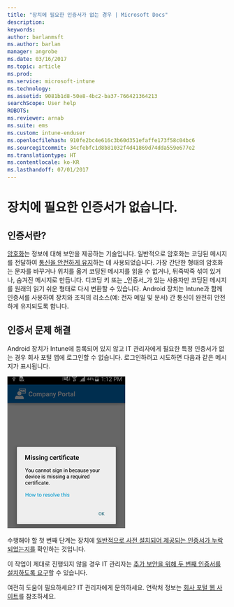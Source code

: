 ```yaml
---
title: "장치에 필요한 인증서가 없는 경우 | Microsoft Docs"
description: 
keywords: 
author: barlanmsft
ms.author: barlan
manager: angrobe
ms.date: 03/16/2017
ms.topic: article
ms.prod: 
ms.service: microsoft-intune
ms.technology: 
ms.assetid: 9081b1d8-50e8-4bc2-ba37-766421364213
searchScope: User help
ROBOTS: 
ms.reviewer: arnab
ms.suite: ems
ms.custom: intune-enduser
ms.openlocfilehash: 910fe2bc4e616c3b60d351efaffe173f58c04bc6
ms.sourcegitcommit: 34cfebfc1d8b81032f4d41869d74dda559e677e2
ms.translationtype: HT
ms.contentlocale: ko-KR
ms.lasthandoff: 07/01/2017
---
```

# <a name="your-device-is-missing-a-required-certificate"></a>장치에 필요한 인증서가 없습니다.

## <a name="whats-a-certificate"></a>인증서란?

[암호화](https://technet.microsoft.com/library/cc962030.aspx)는 정보에 대해 보안을 제공하는 기술입니다. 일반적으로 암호화는 코딩된 메시지를 전달하여 [통신을 안전하게 유지](https://technet.microsoft.com/library/cc962019.aspx)하는 데 사용되었습니다. 가장 간단한 형태의 암호화는 문자를 바꾸거나 위치를 옮겨 코딩된 메시지를 읽을 수 없거나, 뒤죽박죽 섞여 있거나, 숨겨진 메시지로 만듭니다. 디코딩 키 또는 _인증서_가 있는 사용자만 코딩된 메시지를 원래의 읽기 쉬운 형태로 다시 변환할 수 있습니다. Android 장치는 Intune과 함께 인증서를 사용하여 장치와 조직의 리소스(예: 전자 메일 및 문서) 간 통신이 완전히 안전하게 유지되도록 합니다.

## <a name="fixing-certificate-issues"></a>인증서 문제 해결

Android 장치가 Intune에 등록되어 있지 않고 IT 관리자에게 필요한 특정 인증서가 없는 경우 회사 포털 앱에 로그인할 수 없습니다. 로그인하려고 시도하면 다음과 같은 메시지가 표시됩니다.

![screenshot-error-message-about-missing-certificate](./media/andr-cert_install-1-cert_missing.png)

수행해야 할 첫 번째 단계는 장치에 [일반적으로 사전 설치되어 제공되는 인증서가 누락되었는지를](your-device-is-missing-a-preinstalled-certificate-android.md) 확인하는 것입니다.

이 작업이 제대로 진행되지 않을 경우 IT 관리자는 [추가 보안을 위해 두 번째 인증서를 설치하도록 요구](your-device-is-missing-an-IT-required-certificate-android.md)할 수 있습니다.

여전히 도움이 필요하세요? IT 관리자에게 문의하세요. 연락처 정보는 [회사 포털 웹 사이트](http://portal.manage.microsoft.com)를 참조하세요.
